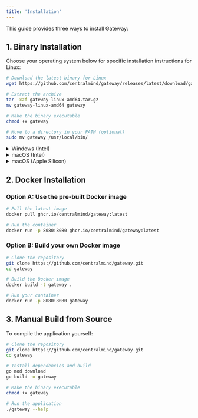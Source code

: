 ```yaml
---
title: 'Installation'
---
```


This guide provides three ways to install Gateway:

## 1. Binary Installation

Choose your operating system below for specific installation instructions for Linux:


```bash
# Download the latest binary for Linux
wget https://github.com/centralmind/gateway/releases/latest/download/gateway-linux-amd64.tar.gz

# Extract the archive
tar -xzf gateway-linux-amd64.tar.gz
mv gateway-linux-amd64 gateway

# Make the binary executable
chmod +x gateway

# Move to a directory in your PATH (optional)
sudo mv gateway /usr/local/bin/
```

<details>
<summary>Windows (Intel)</summary>

```powershell
# Download the latest binary for Windows
Invoke-WebRequest -Uri https://github.com/centralmind/gateway/releases/latest/download/gateway-windows-amd64.zip -OutFile gateway-windows.zip

# Extract the archive
Expand-Archive -Path gateway-windows.zip -DestinationPath .

# Rename
Rename-Item -Path "gateway-windows-amd64.exe" -NewName "gateway.exe"

```
</details>

<details>
<summary>macOS (Intel)</summary>

```bash
# Download the latest binary for macOS (Intel)
curl -LO https://github.com/centralmind/gateway/releases/latest/download/gateway-darwin-amd64.tar.gz

# Extract the archive
tar -xzf gateway-darwin-amd64.tar.gz
mv gateway-darwin-amd64 gateway

# Make the binary executable
chmod +x gateway

```
</details>

<details>
<summary>macOS (Apple Silicon)</summary>
 
```bash
# Download the latest binary for macOS (Apple Silicon)
curl -LO https://github.com/centralmind/gateway/releases/latest/download/gateway-darwin-arm64.tar.gz

# Extract the archive
tar -xzf gateway-darwin-arm64.tar.gz
mv gateway-darwin-arm64 gateway

# Make the binary executable
chmod +x gateway

```

</details>


## 2. Docker Installation

### Option A: Use the pre-built Docker image

```bash
# Pull the latest image
docker pull ghcr.io/centralmind/gateway:latest

# Run the container
docker run -p 8080:8080 ghcr.io/centralmind/gateway:latest
```

### Option B: Build your own Docker image

```bash
# Clone the repository
git clone https://github.com/centralmind/gateway.git
cd gateway

# Build the Docker image
docker build -t gateway .

# Run your container
docker run -p 8080:8080 gateway
```

## 3. Manual Build from Source

To compile the application yourself:

```bash
# Clone the repository
git clone https://github.com/centralmind/gateway.git
cd gateway

# Install dependencies and build
go mod download
go build -o gateway

# Make the binary executable
chmod +x gateway

# Run the application
./gateway --help
```
